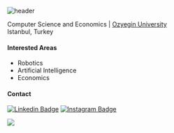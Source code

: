 ![header](https://capsule-render.vercel.app/api?type=rounded&color=5cbeee&height=100&section=header&text=Atahan%20Çaldır&animation=fadeIn&fontColor=fdfdfd&fontAlignY=50&fontSize=35)

Computer Science and Economics | [Ozyegin University](https://www.ozyegin.edu.tr/)<br>
Istanbul, Turkey

#### Interested Areas
  * Robotics
  * Artificial Intelligence
  * Economics

#### Contact
[![Linkedin Badge](https://img.shields.io/badge/atahancaldir-follow%20on%20linkedin-blue?style=for-the-badge&logo=linkedin)](https://www.linkedin.com/in/atahancaldir/)
[![Instagram Badge](https://img.shields.io/badge/a.caldir-follow%20on%20instagram-blue?style=for-the-badge&logo=instagram)](https://instagram.com/a.caldir/)


![](https://media.giphy.com/media/iZkua1UPocHgQ/giphy.gif)
